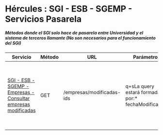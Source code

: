 # Hércules : SGI \- ESB \- SGEMP \- Servicios Pasarela



##### Métodos donde el SGI solo hace de pasarela entre Universidad y el sistema de terceros llamante (No son necesarios para el funcionamiento del SGI)



| Servicio | Método | URL | Parámetros | Respuesta | Descripción |
| --- | --- | --- | --- | --- | --- |
| [SGI \- ESB \- SGEMP \- Empresas \- Consultar empresas modificadas](/confluence/display/HERCULES/SGI+-+ESB+-+SGEMP+-+Empresas+-+Consultar+empresas+modificadas "/confluence/display/HERCULES/SGI+-+ESB+-+SGEMP+-+Empresas+-+Consultar+empresas+modificadas") | GET | /empresas/modificadas\-ids | q\+sLa query estará formada por:* fechaModificacion | Lista\[String] | Listado de los identificadores de empresas que han sufrido cambios en los datos de identificativos de la empresa o en sus datos de contacto. |




